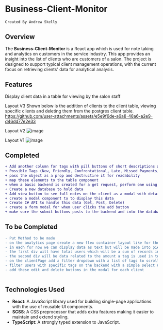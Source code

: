# Business-Client-Monitor
`Created By Andrew Skelly`

## Overview

The **Business-Client-Monitor** is a React app which is used for note taking and analytics on customers in the service industry. This app provides an insight into the list of clients who are customers of a salon. The project is designed to support typical client management operations, with the current focus on retrieving clients' data for analytical analysis.

## Features

Display client data in a table for viewing by the salon staff

Layout V3
Shown below is the addition of clients to the client table, viewing specific clients and deleting them from the postgres client table.
https://github.com/user-attachments/assets/e5e9f6de-a6a8-48a6-a2e9-d46dd77e2e33


Layout V2
![image](https://github.com/user-attachments/assets/5d9657db-ceed-49cf-a933-94ea2b0a748a)


Layout V1
![image](https://github.com/user-attachments/assets/1c4569bf-9f3c-4d71-af31-e6daca7776ec)

## Completed
```diff
+ Add another column for tags with pill buttons of short descriptions about the client
+ Possible Tags (New, Friendly, Confrontational, Late, Missed Payments, Banned, Allergies, Special Accomodations)
+ pass the object as a prop and destructire it for readability
+ map these elements to the table component
+ when a basic backend is created for a get request, perform one using the useEffect hook and update the map with real DB data
+ Create a new database to hold data
+ Add view button to see full notes on the client as a modal with detailed profile
+ create a modal component to to display this data
+ Create C# API to handle this data (Get, Post, Delete)
+ create a form modal for when user clicks the add button
+ make sure the submit buttons posts to the backend and into the database
```

## To be Completed
```diff
- Put Method to be made
- on the analytics page create a new flex container layout like for the clientpage this time with 6 divs inside, each can be their own component
- in each for now we can display data as text but will be made into pie charts and such
- the first div will have total users which will be a sum of records in the database of client id's
- the second div will be data related to the amount a tag is used in total as a percentage, this will become a pie chart
- on the clientPage add a filter dropdown with a list of tags to scroll through.
- filter users with specific tags on the backend with a simple select user where Tag='Banned' style query and have a get response for this
- add these edit and delete buttons in the modal for each client
 

```

## Technologies Used

- **React**: A JavaScript library used for building single-page applications with the use of reusable UI components.
- **SCSS**: A CSS preprocessor that adds extra features making it easier to maintain and extend styling.
- **TypeScript**: A strongly typed extension to JavaScript.
